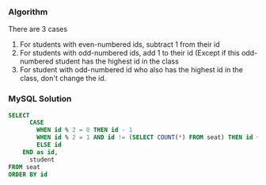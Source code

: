 ### Algorithm

There are 3 cases
1. For students with even-numbered ids, subtract 1 from their id
1. For students with odd-numbered ids, add 1 to their id (Except if this odd-numbered student has the highest id in the class
1. For student with odd-numbered id who also has the highest id in the class, don't change the id.

### MySQL Solution

```sql
SELECT
	  CASE
        WHEN id % 2 = 0 THEN id - 1
        WHEN id % 2 = 1 AND id != (SELECT COUNT(*) FROM seat) THEN id + 1
        ELSE id
    END as id,
	  student
FROM seat
ORDER BY id
```
